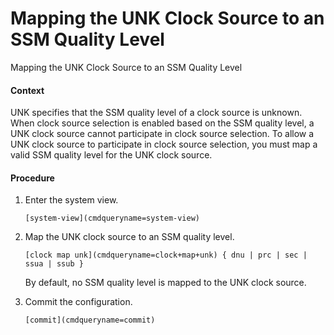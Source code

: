 Mapping the UNK Clock Source to an SSM Quality Level
====================================================

Mapping the UNK Clock Source to an SSM Quality Level

#### Context

UNK specifies that the SSM quality level of a clock source is unknown. When clock source selection is enabled based on the SSM quality level, a UNK clock source cannot participate in clock source selection. To allow a UNK clock source to participate in clock source selection, you must map a valid SSM quality level for the UNK clock source.


#### Procedure

1. Enter the system view.
   
   
   ```
   [system-view](cmdqueryname=system-view)
   ```
2. Map the UNK clock source to an SSM quality level.
   
   
   ```
   [clock map unk](cmdqueryname=clock+map+unk) { dnu | prc | sec | ssua | ssub }
   ```
   
   
   
   By default, no SSM quality level is mapped to the UNK clock source.
3. Commit the configuration.
   
   
   ```
   [commit](cmdqueryname=commit)
   ```